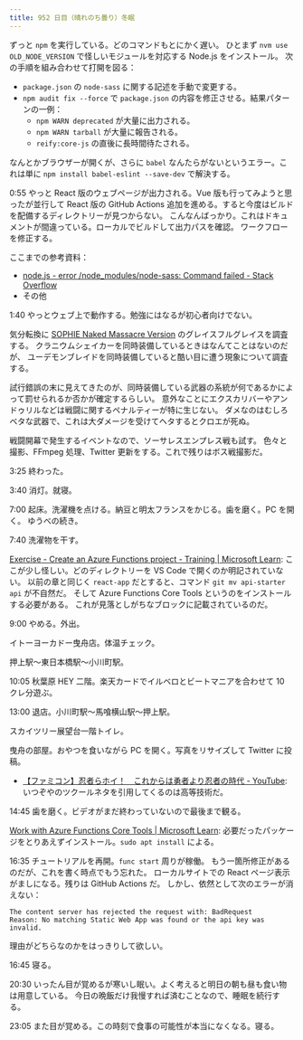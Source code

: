 ```yaml
---
title: 952 日目（晴れのち曇り）冬眠
---
```


ずっと `npm` を実行している。どのコマンドもとにかく遅い。
ひとまず `nvm use OLD_NODE_VERSION` で怪しいモジュールを対応する Node.js をインストール。
次の手順を組み合わせて打開を図る：

* `package.json` の `node-sass` に関する記述を手動で変更する。
* `npm audit fix --force` で `package.json` の内容を修正させる。結果パターンの一例：
  * `npm WARN deprecated` が大量に出力される。
  * `npm WARN tarball` が大量に報告される。
  * `reify:core-js` の直後に長時間待たされる。

なんとかブラウザーが開くが、さらに `babel` なんたらがないというエラー。これは単に
`npm install babel-eslint --save-dev` で解決する。

0:55 やっと React 版のウェブページが出力される。Vue 版も行ってみようと思ったが並行して
React 版の GitHub Actions 追加を進める。すると今度はビルドを配備するディレクトリーが見つからない。
こんなんばっかり。これはドキュメントが間違っている。ローカルでビルドして出力パスを確認。
ワークフローを修正する。

ここまでの参考資料：
* [node.js - error /node_modules/node-sass: Command failed - Stack Overflow](https://stackoverflow.com/questions/60394291/error-node-modules-node-sass-command-failed)
* その他

1:40 やっとウェブ上で動作する。勉強にはなるが初心者向けでない。

気分転換に [SOPHIE Naked Massacre Version][dtp22b] のグレイスフルグレイスを調査する。
クラニウムシェイカーを同時装備しているときはなんてことはないのだが、
ユーデモンブレイドを同時装備していると酷い目に遭う現象について調査する。

試行錯誤の末に見えてきたのが、同時装備している武器の系統が何であるかによって罰せられるか否かが確定するらしい。
意外なことにエクスカリバーやアンドゥリルなどは戦闘に関するペナルティーが特に生じない。
ダメなのはむしろベタな武器で、これは大ダメージを受けてヘタするとクロエが死ぬ。

戦闘開幕で発生するイベントなので、ソーサレスエンプレス戦も試す。
色々と撮影、FFmpeg 処理、Twitter 更新をする。これで残りはボス戦撮影だ。

3:25 終わった。

3:40 消灯。就寝。

7:00 起床。洗濯機を点ける。納豆と明太フランスをかじる。歯を磨く。PC を開く。
ゆうべの続き。

7:40 洗濯物を干す。

[Exercise - Create an Azure Functions project - Training &#x7c; Microsoft Learn](https://learn.microsoft.com/en-us/training/modules/publish-static-web-app-api-preview-url/4-exercise-function-app?pivots=react):
ここが少し怪しい。どのディレクトリーを VS Code で開くのか明記されていない。
以前の章と同じく `react-app` だとすると、コマンド `git mv api-starter api` が不自然だ。
そして Azure Functions Core Tools というのをインストールする必要がある。
これが見落としがちなブロックに記載されているのだ。

9:00 やめる。外出。

イトーヨーカドー曳舟店。体温チェック。

押上駅～東日本橋駅～小川町駅。

10:05 秋葉原 HEY 二階。楽天カードでイルベロとビートマニアを合わせて 10 クレ分遊ぶ。

13:00 退店。小川町駅～馬喰横山駅～押上駅。

スカイツリー展望台一階トイレ。

曳舟の部屋。おやつを食いながら PC を開く。写真をリサイズして Twitter に投稿。

* [【ファミコン】忍者らホイ！　これからは勇者より忍者の時代 - YouTube](https://www.youtube.com/watch?v=e5nlS_itd9k):
  いつぞやのツクールネタを引用してくるのは高等技術だ。

14:45 歯を磨く。ビデオがまだ終わっていないので最後まで観る。

[Work with Azure Functions Core Tools &#x7c; Microsoft Learn](https://learn.microsoft.com/en-us/azure/azure-functions/functions-run-local?tabs=v4%2Clinux%2Ccsharp%2Cportal%2Cbash):
必要だったパッケージをとりあえずインストール。`sudo apt install` による。

16:35 チュートリアルを再開。`func start` 周りが稼働。
もう一箇所修正があるのだが、これを書く時点でもう忘れた。
ローカルサイトでの React ページ表示がましになる。残りは GitHub Actions だ。
しかし、依然として次のエラーが消えない：

```text
The content server has rejected the request with: BadRequest
Reason: No matching Static Web App was found or the api key was invalid.
```

理由がどちらなのかをはっきりして欲しい。

16:45 寝る。

20:30 いったん目が覚めるが寒いし眠い。よく考えると明日の朝も昼も食い物は用意している。
今日の晩飯だけ我慢すれば済むことなので、睡眠を続行する。

23:05 また目が覚める。この時刻で食事の可能性が本当になくなる。寝る。

[dtp22b]: https://www.dlsite.com/maniax/work/=/product_id/RJ424807/
